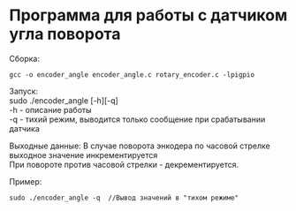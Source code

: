 # Программа для работы с датчиком угла поворота

Сборка:
```  
gcc -o encoder_angle encoder_angle.c rotary_encoder.c -lpigpio  
```

Запуск:  
sudo ./encoder_angle [-h][-q]  
-h - описание работы  
-q - тихий режим, выводится только сообщение при срабатывании датчика  

Выходные данные: 
В случае поворота энкодера по часовой стрелке выходное значение инкрементируется  
При повороте против часовой стрелки - декрементируется.  

Пример: 
```
sudo ./encoder_angle -q  //Вывод значений в "тихом режиме"
```
